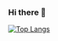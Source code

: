 ### Hi there 👋

[![Top Langs](https://github-readme-stats.vercel.app/api/top-langs/?username=starscode-id&langs_count=8)](https://github.com/anuraghazra/github-readme-stats)
